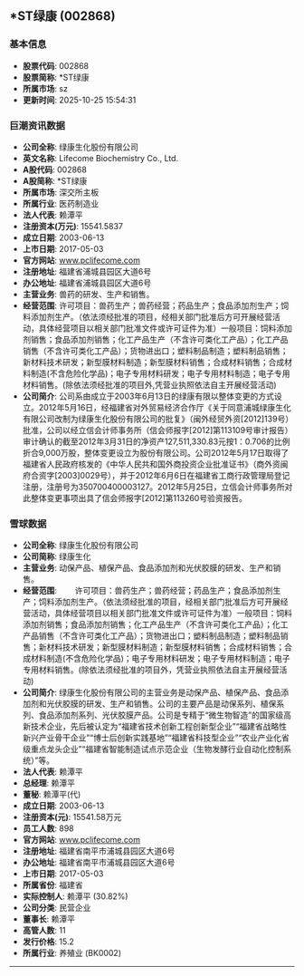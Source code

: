 ## *ST绿康 (002868)

### 基本信息

- **股票代码**: 002868
- **股票简称**: *ST绿康
- **所属市场**: sz
- **更新时间**: 2025-10-25 15:54:31

### 巨潮资讯数据

- **公司全称**: 绿康生化股份有限公司
- **英文名称**: Lifecome Biochemistry Co., Ltd.
- **A股代码**: 002868
- **A股简称**: *ST绿康
- **所属市场**: 深交所主板
- **所属行业**: 医药制造业
- **法人代表**: 赖潭平
- **注册资本(万元)**: 15541.5837
- **成立日期**: 2003-06-13
- **上市日期**: 2017-05-03
- **官方网站**: www.pclifecome.com
- **注册地址**: 福建省浦城县园区大道6号
- **办公地址**: 福建省浦城县园区大道6号
- **主营业务**: 兽药的研发、生产和销售。
- **经营范围**: 许可项目：兽药生产；兽药经营；药品生产；食品添加剂生产；饲料添加剂生产。（依法须经批准的项目，经相关部门批准后方可开展经营活动，具体经营项目以相关部门批准文件或许可证件为准）一般项目：饲料添加剂销售；食品添加剂销售；化工产品生产（不含许可类化工产品）；化工产品销售（不含许可类化工产品）；货物进出口；塑料制品制造；塑料制品销售；新材料技术研发；新型膜材料制造；新型膜材料销售；合成材料销售；合成材料制造(不含危险化学品)；电子专用材料研发；电子专用材料制造；电子专用材料销售。(除依法须经批准的项目外,凭营业执照依法自主开展经营活动)
- **公司简介**: 公司系由成立于2003年6月13日的绿康有限以整体变更的方式设立。2012年5月16日，经福建省对外贸易经济合作厅《关于同意浦城绿康生化有限公司改制为绿康生化股份有限公司的批复》（闽外经贸外资[2012]139号）批准，公司以经立信会计师事务所（信会师报字[2012]第113109号审计报告）审计确认的截至2012年3月31日的净资产127,511,330.83元按1：0.706的比例折合9,000万股，整体变更设立为股份有限公司。公司2012年5月17日取得了福建省人民政府核发的《中华人民共和国外商投资企业批准证书》（商外资闽府合资字[2003]0029号），并于2012年6月6日在福建省工商行政管理局登记注册，注册号为350700400003127。2012年5月25日，立信会计师事务所对此整体变更事项出具了信会师报字[2012]第113260号验资报告。

### 雪球数据

- **公司全称**: 绿康生化股份有限公司
- **公司简称**: 绿康生化
- **主营业务**: 动保产品、植保产品、食品添加剂和光伏胶膜的研发、生产和销售。
- **经营范围**: 　　许可项目：兽药生产；兽药经营；药品生产；食品添加剂生产；饲料添加剂生产。（依法须经批准的项目，经相关部门批准后方可开展经营活动，具体经营项目以相关部门批准文件或许可证件为准）一般项目：饲料添加剂销售；食品添加剂销售；化工产品生产（不含许可类化工产品）；化工产品销售（不含许可类化工产品）；货物进出口；塑料制品制造；塑料制品销售；新材料技术研发；新型膜材料制造；新型膜材料销售；合成材料销售；合成材料制造(不含危险化学品)；电子专用材料研发；电子专用材料制造；电子专用材料销售。(除依法须经批准的项目外，凭营业执照依法自主开展经营活动)
- **公司简介**: 绿康生化股份有限公司的主营业务是动保产品、植保产品、食品添加剂和光伏胶膜的研发、生产和销售。公司的主要产品是动保系列、植保系列、食品添加剂系列、光伏胶膜产品。公司是专精于“微生物智造”的国家级高新技术企业，先后被认定为“福建省技术创新工程创新型企业”“福建省战略性新兴产业骨干企业”“博士后创新实践基地”“福建省科技型企业”“农业产业化省级重点龙头企业”“福建省智能制造试点示范企业（生物发酵行业自动化控制系统）”等。
- **法人代表**: 赖潭平
- **总经理**: 赖潭平
- **董秘**: 赖潭平(代)
- **成立日期**: 2003-06-13
- **注册资本(元)**: 15541.58万元
- **员工人数**: 898
- **官方网站**: www.pclifecome.com
- **注册地址**: 福建省南平市浦城县园区大道6号
- **办公地址**: 福建省南平市浦城县园区大道6号
- **上市日期**: 2017-05-03
- **所属省份**: 福建省
- **实际控制人**: 赖潭平 (30.82%)
- **公司分类**: 民营企业
- **董事长**: 赖潭平
- **高管人数**: 11
- **发行价格**: 15.2
- **所属行业**: 养殖业 (BK0002)

---